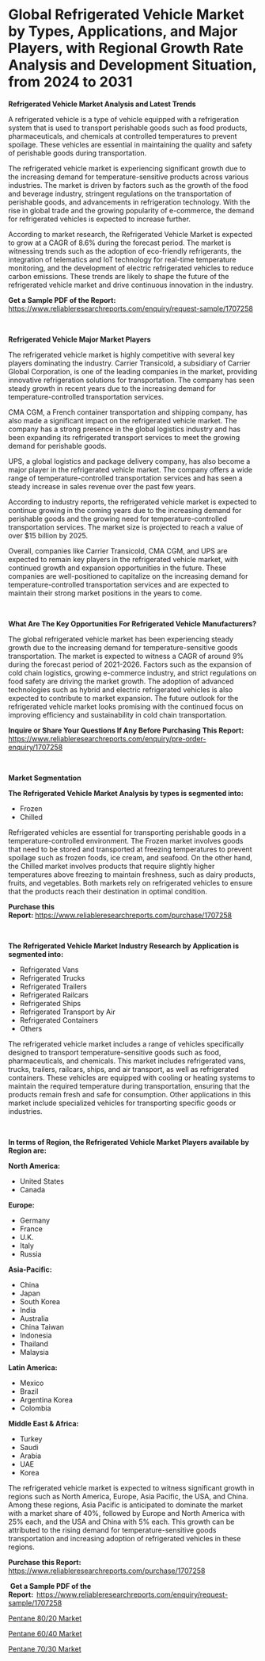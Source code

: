 <p><h1>Global Refrigerated Vehicle Market by Types, Applications, and Major Players, with Regional Growth Rate Analysis and Development Situation, from 2024 to 2031</h1></p><p><strong>Refrigerated Vehicle Market Analysis and Latest Trends</strong></p>
<p><p>A refrigerated vehicle is a type of vehicle equipped with a refrigeration system that is used to transport perishable goods such as food products, pharmaceuticals, and chemicals at controlled temperatures to prevent spoilage. These vehicles are essential in maintaining the quality and safety of perishable goods during transportation.</p><p>The refrigerated vehicle market is experiencing significant growth due to the increasing demand for temperature-sensitive products across various industries. The market is driven by factors such as the growth of the food and beverage industry, stringent regulations on the transportation of perishable goods, and advancements in refrigeration technology. With the rise in global trade and the growing popularity of e-commerce, the demand for refrigerated vehicles is expected to increase further.</p><p>According to market research, the Refrigerated Vehicle Market is expected to grow at a CAGR of 8.6% during the forecast period. The market is witnessing trends such as the adoption of eco-friendly refrigerants, the integration of telematics and IoT technology for real-time temperature monitoring, and the development of electric refrigerated vehicles to reduce carbon emissions. These trends are likely to shape the future of the refrigerated vehicle market and drive continuous innovation in the industry.</p></p>
<p><strong>Get a Sample PDF of the Report:&nbsp;</strong> <a href="https://www.reliableresearchreports.com/enquiry/request-sample/1707258">https://www.reliableresearchreports.com/enquiry/request-sample/1707258</a></p>
<p>&nbsp;</p>
<p><strong>Refrigerated Vehicle Major Market Players</strong></p>
<p><p>The refrigerated vehicle market is highly competitive with several key players dominating the industry. Carrier Transicold, a subsidiary of Carrier Global Corporation, is one of the leading companies in the market, providing innovative refrigeration solutions for transportation. The company has seen steady growth in recent years due to the increasing demand for temperature-controlled transportation services.</p><p>CMA CGM, a French container transportation and shipping company, has also made a significant impact on the refrigerated vehicle market. The company has a strong presence in the global logistics industry and has been expanding its refrigerated transport services to meet the growing demand for perishable goods.</p><p>UPS, a global logistics and package delivery company, has also become a major player in the refrigerated vehicle market. The company offers a wide range of temperature-controlled transportation services and has seen a steady increase in sales revenue over the past few years.</p><p>According to industry reports, the refrigerated vehicle market is expected to continue growing in the coming years due to the increasing demand for perishable goods and the growing need for temperature-controlled transportation services. The market size is projected to reach a value of over $15 billion by 2025.</p><p>Overall, companies like Carrier Transicold, CMA CGM, and UPS are expected to remain key players in the refrigerated vehicle market, with continued growth and expansion opportunities in the future. These companies are well-positioned to capitalize on the increasing demand for temperature-controlled transportation services and are expected to maintain their strong market positions in the years to come.</p></p>
<p>&nbsp;</p>
<p><strong>What Are The Key Opportunities For Refrigerated Vehicle Manufacturers?</strong></p>
<p><p>The global refrigerated vehicle market has been experiencing steady growth due to the increasing demand for temperature-sensitive goods transportation. The market is expected to witness a CAGR of around 9% during the forecast period of 2021-2026. Factors such as the expansion of cold chain logistics, growing e-commerce industry, and strict regulations on food safety are driving the market growth. The adoption of advanced technologies such as hybrid and electric refrigerated vehicles is also expected to contribute to market expansion. The future outlook for the refrigerated vehicle market looks promising with the continued focus on improving efficiency and sustainability in cold chain transportation.</p></p>
<p><strong>Inquire or Share Your Questions If Any Before Purchasing This Report:</strong> <a href="https://www.reliableresearchreports.com/enquiry/pre-order-enquiry/1707258">https://www.reliableresearchreports.com/enquiry/pre-order-enquiry/1707258</a></p>
<p>&nbsp;</p>
<p><strong>Market Segmentation</strong></p>
<p><strong>The Refrigerated Vehicle Market Analysis by types is segmented into:</strong></p>
<p><ul><li>Frozen</li><li>Chilled</li></ul></p>
<p><p>Refrigerated vehicles are essential for transporting perishable goods in a temperature-controlled environment. The Frozen market involves goods that need to be stored and transported at freezing temperatures to prevent spoilage such as frozen foods, ice cream, and seafood. On the other hand, the Chilled market involves products that require slightly higher temperatures above freezing to maintain freshness, such as dairy products, fruits, and vegetables. Both markets rely on refrigerated vehicles to ensure that the products reach their destination in optimal condition.</p></p>
<p><strong>Purchase this Report:&nbsp;</strong><a href="https://www.reliableresearchreports.com/purchase/1707258">https://www.reliableresearchreports.com/purchase/1707258</a></p>
<p>&nbsp;</p>
<p><strong>The Refrigerated Vehicle Market Industry Research by Application is segmented into:</strong></p>
<p><ul><li>Refrigerated Vans</li><li>Refrigerated Trucks</li><li>Refrigerated Trailers</li><li>Refrigerated Railcars</li><li>Refrigerated Ships</li><li>Refrigerated Transport by Air</li><li>Refrigerated Containers</li><li>Others</li></ul></p>
<p><p>The refrigerated vehicle market includes a range of vehicles specifically designed to transport temperature-sensitive goods such as food, pharmaceuticals, and chemicals. This market includes refrigerated vans, trucks, trailers, railcars, ships, and air transport, as well as refrigerated containers. These vehicles are equipped with cooling or heating systems to maintain the required temperature during transportation, ensuring that the products remain fresh and safe for consumption. Other applications in this market include specialized vehicles for transporting specific goods or industries.</p></p>
<p>&nbsp;</p>
<p><strong>In terms of Region, the Refrigerated Vehicle Market Players available by Region are:</strong></p>
<p>
    <p> <strong> North America: </strong>
        <ul>
            <li>United States</li>
            <li>Canada</li>
        </ul>
        </p> 
    <p> <strong> Europe: </strong>
        <ul>
            <li>Germany</li>
            <li>France</li>
            <li>U.K.</li>
            <li>Italy</li>
            <li>Russia</li>
        </ul>
        </p> 
    <p> <strong> Asia-Pacific: </strong>
        <ul>
            <li>China</li>
            <li>Japan</li>
            <li>South Korea</li>
            <li>India</li>
            <li>Australia</li>
            <li>China Taiwan</li>
            <li>Indonesia</li>
            <li>Thailand</li>
            <li>Malaysia</li>
        </ul>
        </p> 
    <p> <strong> Latin America: </strong>
        <ul>
            <li>Mexico</li>
            <li>Brazil</li>
            <li>Argentina Korea</li>
            <li>Colombia</li>
        </ul>
        </p> 
    <p> <strong> Middle East & Africa: </strong>
        <ul>
            <li>Turkey</li>
            <li>Saudi</li>
            <li>Arabia</li>
            <li>UAE</li>
            <li>Korea</li>
        </ul>
    </p>
    </p>
<p><p>The refrigerated vehicle market is expected to witness significant growth in regions such as North America, Europe, Asia Pacific, the USA, and China. Among these regions, Asia Pacific is anticipated to dominate the market with a market share of 40%, followed by Europe and North America with 25% each, and the USA and China with 5% each. This growth can be attributed to the rising demand for temperature-sensitive goods transportation and increasing adoption of refrigerated vehicles in these regions.</p></p>
<p><strong>Purchase this Report: </strong><a href="https://www.reliableresearchreports.com/purchase/1707258">https://www.reliableresearchreports.com/purchase/1707258</a></p>
<p>&nbsp;<strong>Get a Sample PDF of the Report:&nbsp;&nbsp;</strong><a href="https://www.reliableresearchreports.com/enquiry/request-sample/1707258">https://www.reliableresearchreports.com/enquiry/request-sample/1707258</a></p>
<p><strong></strong></p>
<p><p><a href="https://view.publitas.com/reportprime-1/pentane-80-20-market-size-market-share-and-global-market-analysis-report-2023-2030/">Pentane 80/20 Market</a></p><p><a href="https://view.publitas.com/reportprime-1/pentane-60-40-market-research-report-forecasted-for-period-from-2023-2030-by-market-type-market-application-and-region/">Pentane 60/40 Market</a></p><p><a href="https://view.publitas.com/reportprime-1/pentane-70-30-market-size-growing-and-forecasted-for-period-from-2023-2030-and-provides-complete-market-analysis-of-this-market/">Pentane 70/30 Market</a></p></p>